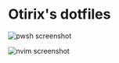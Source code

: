 # Otirix's dotfiles

![pwsh screenshot](https://github.com/otirix/dotfiles/assets/22962976/2a38bc82-bfca-44a5-b54c-a11e8683134e)

![nvim screenshot](https://github.com/otirix/dotfiles/assets/22962976/a2c67db3-9229-4caa-97c3-f38177291261)
